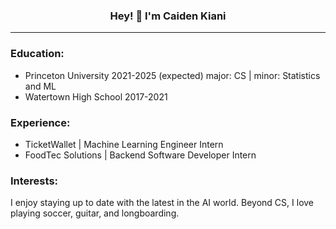 <h3 align="center">Hey! 👋 I'm Caiden Kiani</h3>


---


<!-- 
<p align="center">
  <a href="https://www.linkedin.com/in/tybens/">LinkedIn</a> •
  <a href="https://tylerbenson.me/portfolio">Resume</a> •
  <a href="https://tylerbenson.me/">Website</a>
</p>
-->


<p align="center">

### Education:  
 - Princeton University 2021-2025 (expected) major: CS | minor: Statistics and ML 
 - Watertown High School 2017-2021
</p>

### Experience:
  - TicketWallet | Machine Learning Engineer Intern
  - FoodTec Solutions | Backend Software Developer Intern

### Interests:
I enjoy staying up to date with the latest in the AI world. Beyond CS, I love playing soccer, guitar, and longboarding. 
